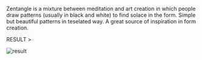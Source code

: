 Zentangle is a mixture between meditation and art creation in which people draw patterns (usually in black and white) to find solace in the form. Simple but beautiful patterns in teselated way. A great source of inspiration in form creation. 

RESULT > 

![result](.zentangle1.png)
